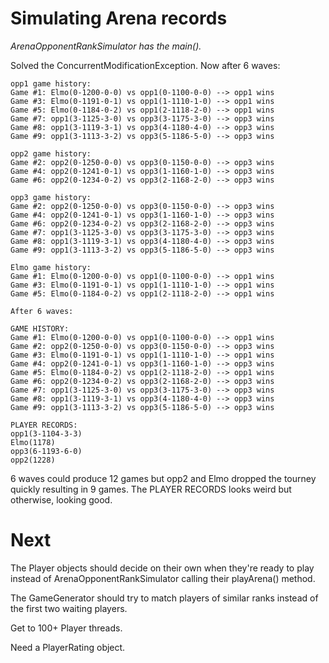 # Simulating Arena records
_ArenaOpponentRankSimulator has the main()._

Solved the ConcurrentModificationException.  Now after 6 waves:

```
opp1 game history:
Game #1: Elmo(0-1200-0-0) vs opp1(0-1100-0-0) --> opp1 wins
Game #3: Elmo(0-1191-0-1) vs opp1(1-1110-1-0) --> opp1 wins
Game #5: Elmo(0-1184-0-2) vs opp1(2-1118-2-0) --> opp1 wins
Game #7: opp1(3-1125-3-0) vs opp3(3-1175-3-0) --> opp3 wins
Game #8: opp1(3-1119-3-1) vs opp3(4-1180-4-0) --> opp3 wins
Game #9: opp1(3-1113-3-2) vs opp3(5-1186-5-0) --> opp3 wins

opp2 game history:
Game #2: opp2(0-1250-0-0) vs opp3(0-1150-0-0) --> opp3 wins
Game #4: opp2(0-1241-0-1) vs opp3(1-1160-1-0) --> opp3 wins
Game #6: opp2(0-1234-0-2) vs opp3(2-1168-2-0) --> opp3 wins

opp3 game history:
Game #2: opp2(0-1250-0-0) vs opp3(0-1150-0-0) --> opp3 wins
Game #4: opp2(0-1241-0-1) vs opp3(1-1160-1-0) --> opp3 wins
Game #6: opp2(0-1234-0-2) vs opp3(2-1168-2-0) --> opp3 wins
Game #7: opp1(3-1125-3-0) vs opp3(3-1175-3-0) --> opp3 wins
Game #8: opp1(3-1119-3-1) vs opp3(4-1180-4-0) --> opp3 wins
Game #9: opp1(3-1113-3-2) vs opp3(5-1186-5-0) --> opp3 wins

Elmo game history:
Game #1: Elmo(0-1200-0-0) vs opp1(0-1100-0-0) --> opp1 wins
Game #3: Elmo(0-1191-0-1) vs opp1(1-1110-1-0) --> opp1 wins
Game #5: Elmo(0-1184-0-2) vs opp1(2-1118-2-0) --> opp1 wins

After 6 waves:

GAME HISTORY:
Game #1: Elmo(0-1200-0-0) vs opp1(0-1100-0-0) --> opp1 wins
Game #2: opp2(0-1250-0-0) vs opp3(0-1150-0-0) --> opp3 wins
Game #3: Elmo(0-1191-0-1) vs opp1(1-1110-1-0) --> opp1 wins
Game #4: opp2(0-1241-0-1) vs opp3(1-1160-1-0) --> opp3 wins
Game #5: Elmo(0-1184-0-2) vs opp1(2-1118-2-0) --> opp1 wins
Game #6: opp2(0-1234-0-2) vs opp3(2-1168-2-0) --> opp3 wins
Game #7: opp1(3-1125-3-0) vs opp3(3-1175-3-0) --> opp3 wins
Game #8: opp1(3-1119-3-1) vs opp3(4-1180-4-0) --> opp3 wins
Game #9: opp1(3-1113-3-2) vs opp3(5-1186-5-0) --> opp3 wins

PLAYER RECORDS:
opp1(3-1104-3-3)
Elmo(1178)
opp3(6-1193-6-0)
opp2(1228)
```

6 waves could produce 12 games but opp2 and Elmo dropped the tourney quickly resulting in 9 games.
The PLAYER RECORDS looks weird but otherwise, looking good.

# Next
The Player objects should decide on their own when they're ready to play instead of 
ArenaOpponentRankSimulator calling their playArena() method.

The GameGenerator should try to match players of similar ranks instead of the first two waiting players.

Get to 100+ Player threads.

Need a PlayerRating object.